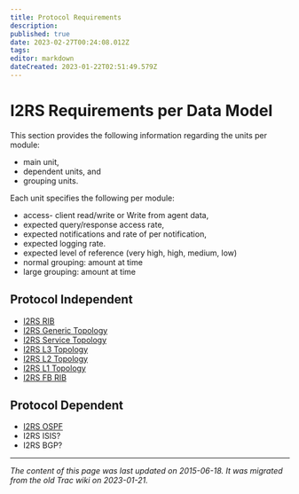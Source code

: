 ```yaml
---
title: Protocol Requirements
description: 
published: true
date: 2023-02-27T00:24:08.012Z
tags: 
editor: markdown
dateCreated: 2023-01-22T02:51:49.579Z
---
```


# I2RS Requirements per Data Model 
This section provides the following information regarding the units per module:

- main unit,
- dependent units, and
- grouping units.

Each unit specifies the following per module:

- access- client read/write or Write from agent data,
- expected query/response access rate,
- expected notifications and rate of per notification,
- expected logging rate.
- expected level of reference (very high, high, medium, low)
- normal grouping: amount at time
- large grouping: amount at time
## Protocol Independent
- [I2RS RIB](/group/i2rs/I2RS20RIB)
- [I2RS Generic Topology](/group/i2rs/I2RSGenericTopology)
- [I2RS Service Topology](/group/i2rs/I2RSServiceTopology)
- [I2RS L3 Topology](/group/i2rs/I2RSL3Topology)
- [I2RS L2 Topology](/group/i2rs/I2RSL2Topology)
- [I2RS L1 Topology](/group/i2rs/I2RSL1Topology)
- [I2RS FB RIB](/group/i2rs/I2RSFBRIB)
## Protocol Dependent
- [I2RS OSPF](/group/i2rs/I2RSFOSPF)
- I2RS ISIS?
- I2RS BGP?
&nbsp;
&nbsp;
&nbsp;

---

*The content of this page was last updated on 2015-06-18. It was migrated from the old Trac wiki on 2023-01-21.*